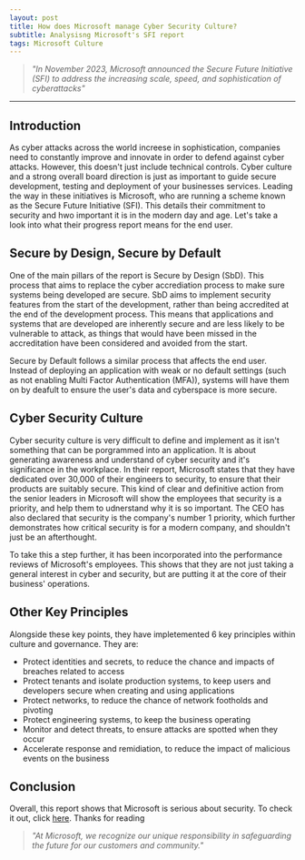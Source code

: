 ```yaml
---
layout: post
title: How does Microsoft manage Cyber Security Culture?
subtitle: Analysisng Microsoft's SFI report
tags: Microsoft Culture
---
```


> *"In November 2023, Microsoft announced the Secure Future Initiative (SFI) to address the increasing scale, speed, and sophistication of cyberattacks"*

---
## Introduction
As cyber attacks across the world increese in sophistication, companies need to constantly improve and innovate in order to defend against cyber attacks. However, this doesn't just include technical controls. Cyber culture and a strong overall board direction is just as important to guide secure development, testing and deployment of your businesses services. Leading the way in these initiatives is Microsoft, who are running a scheme known as the Secure Future Initiative (SFI). This details their commitment to security and hwo important it is in the modern day and age. Let's take a look into what their progress report means for the end user.

## Secure by Design, Secure by Default
One of the main pillars of the report is Secure by Design (SbD). This process that aims to replace the cyber accrediation process to make sure systems being developed are secure. SbD aims to implement security features from the start of the development, rather than being accredited at the end of the development process. This means that applications and systems that are developed are inherently secure and are less likely to be vulnerable to attack, as things that would have been missed in the accreditation have been considered and avoided from the start.

Secure by Default follows a similar process that affects the end user. Instead of deploying an application with weak or no default settings (such as not enabling Multi Factor Authentication (MFA)), systems will have them on by deafult to ensure the user's data and cyberspace is more secure. 

## Cyber Security Culture
Cyber security culture is very difficult to define and implement as it isn't something that can be porgrammed into an application. It is about generating awareness and understand of cyber security and it's significance in the workplace. In their report, Microsoft states that they have dedicated over 30,000 of their engineers to security, to ensure that their products are suitably secure. This kind of clear and definitive action from the senior leaders in Microsoft will show the employees that security is a priority, and help them to udnerstand why it is so important. The CEO has also declared that security is the company's number 1 priority, which further demonstrates how critical security is for a modern company, and shouldn't just be an afterthought.

To take this a step further, it has been incorporated into the performance reviews of Microsoft's employees. This shows that they are not just taking a general interest in cyber and security, but are putting it at the core of their business' operations.

## Other Key Principles
Alongside these key points, they have impletemented 6 key principles within culture and governance. They are:

- Protect identities and secrets, to reduce the chance and impacts of breaches related to access
- Protect tenants and isolate production systems, to keep users and developers secure when creating and using applications
- Protect networks, to reduce the chance of network footholds and pivoting
- Protect engineering systems, to keep the business operating
- Monitor and detect threats, to ensure attacks are spotted when they occur
- Accelerate response and remidiation, to reduce the impact of malicious events on the business

## Conclusion
Overall, this report shows that Microsoft is serious about security. To check it out, click [here](https://www.microsoft.com/en-us/security/blog/2024/09/23/securing-our-future-september-2024-progress-update-on-microsofts-secure-future-initiative-sfi/). Thanks for reading

> *"At Microsoft, we recognize our unique responsibility in safeguarding the future for our customers and community."*